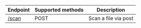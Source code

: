 | Endpoint | Supported methods | Description |
| --- | --- | --- |
| [/scan](docs/scan.md) | POST | Scan a file via post |